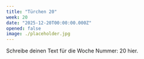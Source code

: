 ```yaml
---
title: "Türchen 20"
week: 20
date: "2025-12-20T00:00:00.000Z"
opened: false
image: ./placeholder.jpg
---
```


Schreibe deinen Text für die Woche Nummer: 20 hier.
